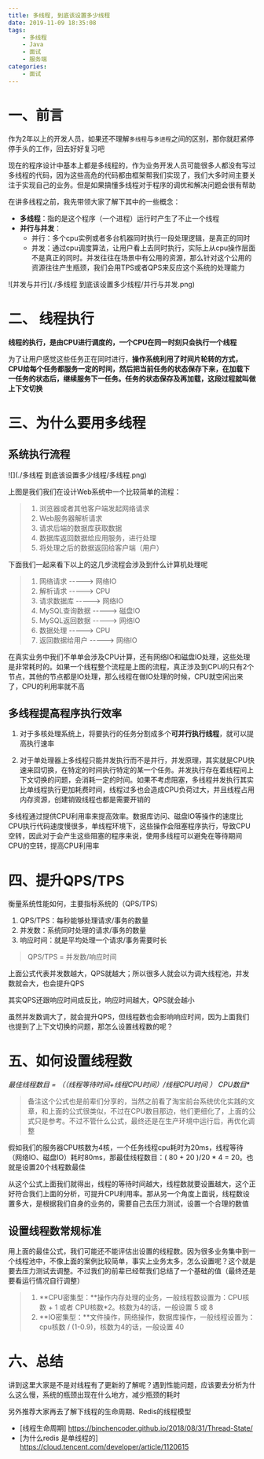 ```yaml
---
title: 多线程, 到底该设置多少线程
date: 2019-11-09 18:35:08
tags:
	- 多线程
	- Java
	- 面试
	- 服务端
categories:
	- 面试
---
```


# 一、前言

作为2年以上的开发人员，如果还不理解`多线程`与`多进程`之间的区别，那你就赶紧停停手头的工作，回去好好复习吧

现在的程序设计中基本上都是多线程的，作为业务开发人员可能很多人都没有写过多线程的代码，因为这些高危的代码都由框架帮我们实现了，我们大多时间主要关注于实现自己的业务。但是如果搞懂多线程对于程序的调优和解决问题会很有帮助

在讲多线程之前，我先带领大家了解下其中的一些概念：

- **多线程**：指的是这个程序（一个进程）运行时产生了不止一个线程
- **并行与并发**：
  - 并行：多个cpu实例或者多台机器同时执行一段处理逻辑，是真正的同时
  - 并发：通过cpu调度算法，让用户看上去同时执行，实际上从cpu操作层面不是真正的同时。并发往往在场景中有公用的资源，那么针对这个公用的资源往往产生瓶颈，我们会用TPS或者QPS来反应这个系统的处理能力

![并发与并行](./多线程 到底该设置多少线程/并行与并发.png)
<br>

# 二、 线程执行

**线程的执行，是由CPU进行调度的，一个CPU在同一时刻只会执行一个线程**

为了让用户感觉这些任务正在同时进行，**操作系统利用了时间片轮转的方式，CPU给每个任务都服务一定的时间，然后把当前任务的状态保存下来，在加载下一任务的状态后，继续服务下一任务。任务的状态保存及再加载，这段过程就叫做上下文切换**
<br>

# 三、为什么要用多线程

## 系统执行流程

![](./多线程 到底该设置多少线程/多线程.png)

上图是我们我们在设计Web系统中一个比较简单的流程：

> 1. 浏览器或者其他客户端发起网络请求
> 2. Web服务器解析请求
> 3. 请求后端的数据库获取数据
> 4. 数据库返回数据给应用服务，进行处理
> 5. 将处理之后的数据返回给客户端（用户）

下面我们一起来看下以上的这几步流程会涉及到什么计算机处理呢

> 1. 网络请求  ----->  网络IO
> 2. 解析请求  ----->  CPU
> 3. 请求数据库  ----->  网络IO
> 4. MySQL查询数据  ----->  磁盘IO
> 5. MySQL返回数据  ----->  网络IO
> 6. 数据处理  ----->  CPU
> 7. 返回数据给用户  ----->  网络IO

在真实业务中我们不单单会涉及CPU计算，还有网络IO和磁盘IO处理，这些处理是非常耗时的。如果一个线程整个流程是上图的流程，真正涉及到CPU的只有2个节点，其他的节点都是IO处理，那么线程在做IO处理的时候，CPU就空闲出来了，CPU的利用率就不高

## 多线程提高程序执行效率

1. 对于多核处理系统上，将要执行的任务分割成多个**可并行执行线程**，就可以提高执行速率

2. 对于单处理器上多线程只能并发执行而不是并行，并发原理，其实就是CPU快速来回切换，在特定的时间执行特定的某一个任务。并发执行存在着线程间上下文切换的问题，会消耗一定的时间。如果不考虑阻塞，多线程并发执行其实比单线程执行更加耗费时间，线程过多也会造成CPU负荷过大，并且线程占用内存资源，创建销毁线程也都是需要开销的

多线程通过提供CPU利用率来提高效率。数据库访问、磁盘IO等操作的速度比CPU执行代码速度慢很多，单线程环境下，这些操作会阻塞程序执行，导致CPU空转，因此对于会产生这些阻塞的程序来说，使用多线程可以避免在等待期间CPU的空转，提高CPU利用率
<br>

# 四、提升QPS/TPS

衡量系统性能如何，主要指标系统的（QPS/TPS）

1. QPS/TPS：每秒能够处理请求/事务的数量
2. 并发数：系统同时处理的请求/事务的数量
3. 响应时间：就是平均处理一个请求/事务需要时长

> QPS/TPS = 并发数/响应时间

上面公式代表并发数越大，QPS就越大；所以很多人就会以为调大线程池，并发数就会大，也会提升QPS

其实QPS还跟响应时间成反比，响应时间越大，QPS就会越小

虽然并发数调大了，就会提升QPS，但线程数也会影响响应时间，因为上面我们也提到了上下文切换的问题，那怎么设置线程数的呢？
<br>

# 五、如何设置线程数

**最佳线程数目 = （（线程等待时间+线程CPU时间）/线程CPU时间 ）* CPU数目**

> 备注这个公式也是前辈们分享的，当然之前看了淘宝前台系统优化实践的文章，和上面的公式很类似，不过在CPU数目那边，他们更细化了，上面的公式只是参考。不过不管什么公式，最终还是在生产环境中运行后，再优化调整

假如我们的服务器CPU核数为4核，一个任务线程cpu耗时为20ms，线程等待（网络IO、磁盘IO）耗时80ms，那最佳线程数目：( 80 + 20 )/20 * 4 = 20。也就是设置20个线程数最佳

从这个公式上面我们就得出，线程的等待时间越大，线程数就要设置越大，这个正好符合我们上面的分析，可提升CPU利用率。那从另一个角度上面说，线程数设置多大，是根据我们自身的业务的，需要自己去压力测试，设置一个合理的数值

## 设置线程数常规标准

用上面的最佳公式，我们可能还不能评估出设置的线程数。因为很多业务集中到一个线程池中，不像上面的案例比较简单，事实上业务太多，怎么设置呢？这个就是要去压力测试去调整。不过我们的前辈已经帮我们总结了一个基础的值（最终还是要看运行情况自行调整）

> 1. **CPU密集型：**操作内存处理的业务，一般线程数设置为：CPU核数 + 1 或者 CPU核数*2。核数为4的话，一般设置 5 或 8
> 2. **IO密集型：**文件操作，网络操作，数据库操作，一般线程设置为：cpu核数 / (1-0.9)，核数为4的话，一般设置 40



# 六、总结

讲到这里大家是不是对线程有了更新的了解呢？遇到性能问题，应该要去分析为什么这么慢，系统的瓶颈出现在什么地方，减少瓶颈的耗时

另外推荐大家再去了解下线程的生命周期、Redis的线程模型

- [线程生命周期] https://binchencoder.github.io/2018/08/31/Thread-State/
- [为什么redis 是单线程的] https://cloud.tencent.com/developer/article/1120615